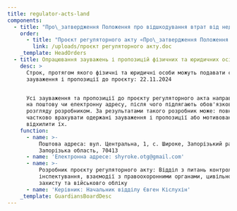 ```yaml
---
title: regulator-acts-land
components:
  - title: "Про\_затвердження Положення про відшкодування втрат від недоотримання коштів за фактичне використання земельної ділянки на території Широківської сільської ради Запорізького району Запорізької області"
    order:
      - title: "Проєкт регуляторного акту «Про\_затвердження Положення про відшкодування втрат від недоотримання коштів за фактичне використання земельної ділянки на території Широківської сільської ради Запорізького району Запорізької області» (7 жовтня 2024 рік)"
        link: /uploads/проєкт регуляторного акту.doc
    _template: HeadOrders
  - title: Опрацювання зауважень і пропозицій фізичних та юридичних осіб
    desc: >
      Строк, протягом якого фізичні та юридичні особи можуть подавати свої
      зауваження і пропозиції до проєкту: 22.11.2024


      Усі зауваження та пропозиції до проєкту регуляторного акта направляється
      на поштову чи електронну адресу, після чого підлягають обов'язковому
      розгляду розробником. За результатами такого розробник може: повністю або
      частково врахувати одержані зауваження і пропозиції або мотивовано
      відхилити їх.
    function:
      - name: >-
          Поштова адреса: вул. Центральна, 1, с. Широке, Запорізький район,
          Запорізька область, 70413
      - name: 'Електронна адресе: shyroke.otg@gmail.com'
      - name: >-
          Розробник проєкту регуляторного акту: Відділ з питань контролю та
          інспектування, взаємодії з правоохоронними органами, цивільного
          захисту та військовго обліку
      - name: 'Керівник: Начальник відділу Євген Кіслухін'
    _template: GuardiansBoardDesc
---
```


